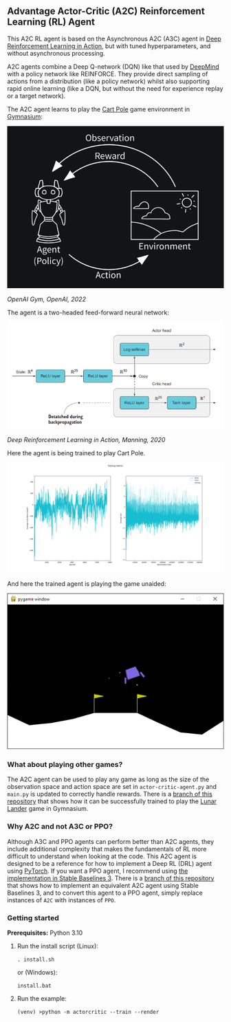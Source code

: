 ## Advantage Actor-Critic (A2C) Reinforcement Learning (RL) Agent

This A2C RL agent is based on the Asynchronous A2C (A3C) agent in [Deep Reinforcement Learning in Action](https://www.manning.com/books/deep-reinforcement-learning-in-action), but with tuned hyperparameters, and without asynchronous processing.

A2C agents combine a Deep Q-network (DQN) like that used by [DeepMind](https://www.deepmind.com/publications/playing-atari-with-deep-reinforcement-learning) with a policy network like REINFORCE. They provide direct sampling of actions from a distribution (like a policy network) whilst also supporting rapid online learning (like a DQN, but without the need for experience replay or a target network). 

The A2C agent learns to play the [Cart Pole](https://gymnasium.farama.org/environments/classic_control/cart_pole/) game environment in [Gymnasium](https://gymnasium.farama.org/content/basic_usage/):

![Agent-environment loop](images/agent_environment_loop.png)

_OpenAI Gym, OpenAI, 2022_

The agent is a two-headed feed-forward neural network:

![A2C model](images/actor_critic_model.png)

_Deep Reinforcement Learning in Action, Manning, 2020_

Here the agent is being trained to play Cart Pole.

![Training metrics](images/training-metrics.png)

And here the trained agent is playing the game unaided:

![Evaluations](images/evaluation.png)

### What about playing other games?

The A2C agent can be used to play any game as long as the size of the observation space and action space are set in ```actor-critic-agent.py``` and ```main.py``` is updated to correctly handle rewards. There is a [branch of this repository](https://github.com/alpine-chamois/actor-critic/tree/lunar-lander) that shows how it can be successfully trained to play the [Lunar Lander](https://gymnasium.farama.org/environments/box2d/lunar_lander/) game in Gymnasium.

### Why A2C and not A3C or PPO?

Although A3C and PPO agents can perform better than A2C agents, they include additional complexity that makes the fundamentals of RL more difficult to understand when looking at the code. This A2C agent is designed to be a reference for how to implement a Deep RL (DRL) agent using [PyTorch](https://pytorch.org/). If you want a PPO agent, I recommend using [the implementation in Stable Baselines 3](https://stable-baselines3.readthedocs.io/en/master/modules/ppo.html). There is a [branch of this repository](https://github.com/alpine-chamois/actor-critic/tree/stable-baselines) that shows how to implement an equivalent A2C agent using Stable Baselines 3, and to convert this agent to a PPO agent, simply replace instances of ```A2C``` with instances of ```PPO```.

### Getting started

__Prerequisites:__ Python 3.10 

1. Run the install script (Linux):
    ```
    . install.sh
    ```
    or (Windows):
    ```
    install.bat
    ```
1. Run the example:
    ```
    (venv) >python -m actorcritic --train --render
    ```
